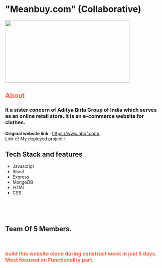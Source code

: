 #

<h1> "Meanbuy.com" (Collaborative) </h1>
<img src="https://imagescdn.abof.com/img/app/brands/abof/abof_logo_1.png" width="400" height="200">

<h2 style="color:Tomato;">About</h2>

<h3>It a sister concern of Aditya Birla Group of India which serves as an online retail store. It is an e-commerce website for clothes.</h3>


**Original website link** : https://www.abof.com/
 <br/>
 Link of My deployed project :
 <br/>
 
 
## Tech Stack and features
- Javascript
- React
- Express 
- MongoDB
- HTML
- CSS



<br/><br/><br/>

<h2>Team Of 5 Members.</h2>
<br />
<h3 style="color:Tomato;">
    build this website clone during construct week in just 5 days. 
    Most focused on Functionality part.
</h3>
<br/> <br/>
